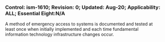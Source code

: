 ### Control: ism-1610; Revision: 0; Updated: Aug-20; Applicability: ALL; Essential Eight:N/A
<p>A method of emergency access to systems is documented and tested at least once when initially implemented and each time fundamental information technology infrastructure changes occur.</p>